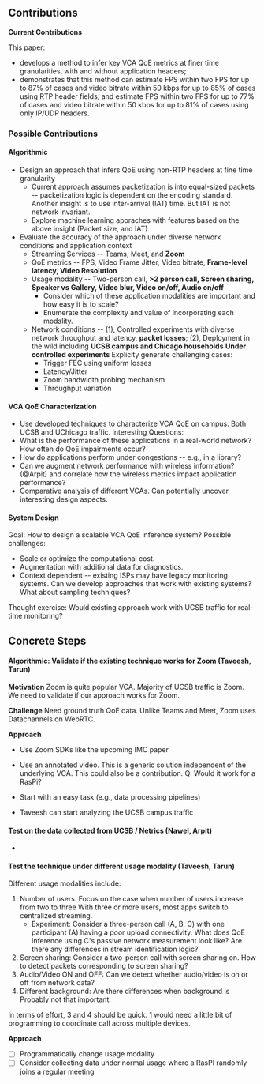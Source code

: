 ## Contributions

**Current Contributions**

This paper:
- develops a method to infer key VCA QoE
metrics at finer time granularities, with and without application headers;
- demonstrates that this method can
estimate FPS within two FPS for up to 87% of cases and video
bitrate within 50 kbps for up to 85% of cases using RTP header
fields; and estimate FPS within two FPS for up to 77% of cases
and video bitrate within 50 kbps for up to 81% of cases using
only IP/UDP headers.



### Possible Contributions

#### Algorithmic
- Design an approach that infers QoE using non-RTP headers at fine time
    granularity 
    -   Current approach assumes packetization is into equal-sized packets --
        packetization logic is dependent on the encoding standard. Another 
        insight is to use inter-arrival (IAT) time. But IAT is not network invariant.
    -   Explore machine learning aporaches with features based on the above
        insight (Packet size, and IAT)
- Evaluate the accuracy of the approach under diverse network conditions and
    application context
    -   Streaming Services -- Teams, Meet, and **Zoom**
    -   QoE metrics -- FPS, Video Frame Jitter, Video bitrate, **Frame-level
        latency, Video Resolution**
    -   Usage modality -- Two-person call, **>2 person call, Screen sharing,
        Speaker vs Gallery, Video blur, Video on/off, Audio on/off**
        - Consider which of these application modalities are important and how easy it is to scale?
        - Enumerate the complexity and value of incorporating each modality.  
    -   Network conditions -- (1), Controlled experiments with diverse network
        throughput and latency, **packet losses**; (2), Deployment in the wild
        including **UCSB campus and Chicago households**
        **Under controlled experiments** Explicity generate challenging cases:
        - Trigger FEC using uniform losses
        - Latency/Jitter
        - Zoom bandwidth probing mechanism
        - Throughput variation

#### VCA QoE Characterization
- Use developed techniques to characterize VCA QoE on campus. Both UCSB and
UChicago traffic. Interesting Questions:
- What is the performance of these applications in a real-world network?
  How often do QoE impairments occur?
- How do applications perform under congestions -- e.g., in a library?
- Can we augment network performance with wireless information? (@Arpit) and correlate how
    the wireless metrics impact application performance? 
- Comparative analysis of different VCAs. Can potentially uncover interesting
    design aspects. 

#### System Design
Goal: How to design a scalable VCA QoE inference system? 
Possible challenges: 
- Scale or optimize the computational cost.
- Augmentation with additional data for diagnostics. 
- Context dependent -- existing ISPs may have legacy monitoring systems. Can we
    develop approaches that work with existing systems? What about sampling
    techniques?

Thought exercise: Would existing approach work with UCSB traffic for real-time
monitoring? 






## Concrete Steps


#### Algorithmic: Validate if the existing technique works for Zoom (Taveesh, Tarun) 
**Motivation**
Zoom is quite popular VCA. Majority of UCSB traffic is Zoom. 
We need to validate if our approach works for Zoom.

**Challenge**
Need ground truth QoE data. Unlike Teams and Meet, Zoom uses Datachannels on
WebRTC.


**Approach**
- Use Zoom SDKs like the upcoming IMC paper
- Use an annotated video. This is a generic solution independent of the
    underlying VCA. This could also be a contribution. Q: Would it work for a RasPi?



- Start with an easy task (e.g., data processing pipelines)
- Taveesh can start analyzing the UCSB campus traffic 
 
#### Test on the data collected from UCSB / Netrics  (Nawel, Arpit)
- 

#### Test the technique under different usage modality (Taveesh, Tarun)
Different usage modalities include:
1. Number of users. Focus on the case when number of users increase from two to three
  With three or more users, most apps switch to centralized streaming.
    - Experiment: Consider a three-person call (A, B, C) with one participant (A) having a poor
        upload connectivity. What does QoE inference using C's passive network measurement 
        look like? Are there any differences in stream identification logic?
2. Screen sharing: Consider a two-person call with screen sharing on. How to
    detect packets corresponding to screen sharing?
3. Audio/Video ON and OFF: Can we detect whether audio/video is on or off from
    network data?
4. Different background: Are there differences when background is  Probably not that important.

In terms of effort, 3 and 4 should be quick. 1 would need a little bit of
programming to coordinate call across multiple devices. 


**Approach**
- [ ] Programmatically change usage modality
- [ ] Consider collecting data under normal usage where a RasPI randomly joins a regular meeting
